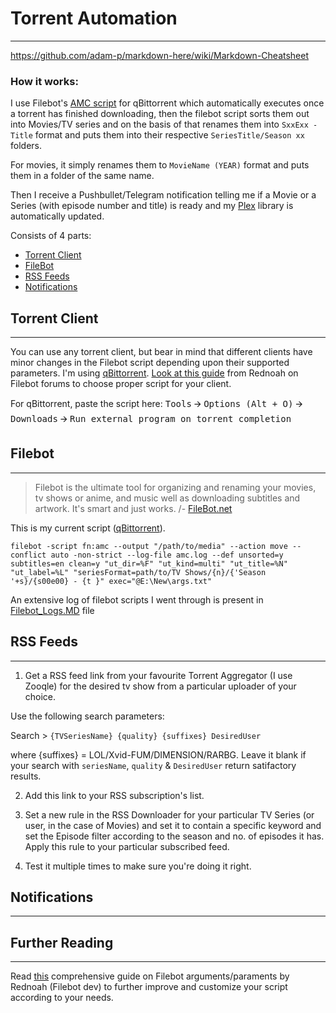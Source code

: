 # Torrent Automation
---------------------

https://github.com/adam-p/markdown-here/wiki/Markdown-Cheatsheet

### How it works:
I use Filebot's [AMC script](https://www.filebot.net/forums/viewtopic.php?t=215) for qBittorrent which automatically executes once a torrent has finished downloading, then the filebot script sorts them out into Movies/TV series and on the basis of that renames them into `SxxExx - Title` format and puts them into their respective `SeriesTitle/Season xx` folders.

For movies, it simply renames them to `MovieName (YEAR)` format and puts them in a folder of the same name.

Then I receive a Pushbullet/Telegram notification telling me if a Movie or a Series (with episode number and title) is ready and my [Plex](https://plex.tv) library is automatically updated.


Consists of 4 parts:
* [Torrent Client](#torrent-client)
* [FileBot](#filebot)
* [RSS Feeds](#rss-feeds)
* [Notifications](#notifications)

## Torrent Client
--------------
You can use any torrent client, but bear in mind that different clients have minor changes in the Filebot script depending upon their supported parameters. I'm using [qBittorrent](https://github.com/qbittorrent/qBittorrent). [Look at this guide](https://www.filebot.net/forums/viewtopic.php?t=215) from Rednoah on Filebot forums to choose proper script for your client.

For qBittorrent, paste the script here:
<kbd>Tools</kbd> 🡪 <kbd>Options (Alt + O)</kbd> 🡪 <kbd>Downloads</kbd> 🡪 <kbd>Run external program on torrent completion</kbd>

## Filebot
----------
>Filebot is the ultimate tool for organizing and renaming your movies, tv shows or anime, and music well as downloading subtitles and artwork. It's smart and just works.
/- [FileBot.net](http://www.filebot.net/)

This is my current script ([qBittorrent](https://www.filebot.net/forums/viewtopic.php?t=215#p9774)).
```text
filebot -script fn:amc --output "/path/to/media" --action move --conflict auto -non-strict --log-file amc.log --def unsorted=y subtitles=en clean=y "ut_dir=%F" "ut_kind=multi" "ut_title=%N" "ut_label=%L" "seriesFormat=path/to/TV Shows/{n}/{'Season '+s}/{s00e00} - {t }" exec="@E:\New\args.txt"
```

An extensive log of filebot scripts I went through is present in [Filebot_Logs.MD](../master/Filebot_Logs.md) file

## RSS Feeds
------------
1. Get a RSS feed link from your favourite Torrent Aggregator (I use Zooqle) for the desired tv show from a particular uploader of your choice. 

Use the following search parameters:

Search > `{TVSeriesName} {quality} {suffixes} DesiredUser`

where {suffixes} = LOL/Xvid-FUM/DIMENSION/RARBG. Leave it blank if your search with `seriesName`, 
`quality` & `DesiredUser` return satifactory results.

2. Add this link to your RSS subscription's list.

3. Set a new rule in the RSS Downloader for your particular TV Series (or user, in the case of Movies) and set it to contain a specific keyword and set the Episode filter according to the season and no. of episodes it has. Apply this rule to your particular subscribed feed.

4. Test it multiple times to make sure you're doing it right.
## Notifications
----


## Further Reading
----

Read [this](https://www.filebot.net/forums/viewtopic.php?t=215) comprehensive guide on Filebot arguments/paraments by Rednoah (Filebot dev) to further improve and customize your script according to your needs.